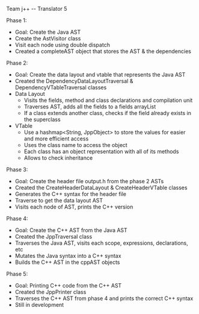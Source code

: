 Team j++ -- Translator 5

Phase 1: 
- Goal: Create the Java AST
- Create the AstVisitor class
- Visit each node using double dispatch 
- Created a completeAST object that stores the AST & the dependencies

Phase 2: 
- Goal: Create the data layout and vtable that represents the Java AST
- Created the DependencyDataLayoutTraversal & DependencyVTableTraversal classes
- Data Layout 
  - Visits the fields, method and class declarations and compilation unit
  - Traverses AST, adds all the fields to a fields arrayList 
  - If a class extends another class, checks if the field already exists in the superclass
- VTable 
  - Use a hashmap<String, JppObject> to store the values for easier and more efficient access
  - Uses the class name to access the object
  - Each class has an object representation with all of its methods
  - Allows to check inheritance
  
Phase 3: 
- Goal: Create the header file output.h from the phase 2 ASTs 
- Created the CreateHeaderDataLayout & CreateHeaderVTable classes
- Generates the C++ syntax for the header file
- Traverse to get the data layout AST
- Visits each node of AST, prints the C++ version 

Phase 4: 
- Goal: Create the C++ AST from the Java AST
- Created the JppTraversal class
- Traverses the Java AST, visits each scope, expressions, declarations, etc
- Mutates the Java syntax into a C++ syntax 
- Builds the C++ AST in the cppAST objects

Phase 5: 
- Goal: Printing C++ code from the C++ AST
- Created the JppPrinter class
- Traverses the C++ AST from phase 4 and prints the correct C++ syntax
- Still in development


